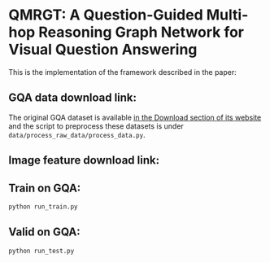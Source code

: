 # QMRGT: A Question-Guided Multi-hop Reasoning Graph Network for Visual Question Answering
This is the implementation of the framework described in the paper:

## GQA data download link:
The original GQA dataset is available [in the Download section of its website](https://cs.stanford.edu/people/dorarad/gqa/download.html)
and the script to preprocess these datasets is under `data/process_raw_data/process_data.py`.

## Image feature download link:

## Train on GQA:
```python
python run_train.py
```


## Valid on GQA:
```python
python run_test.py
```
